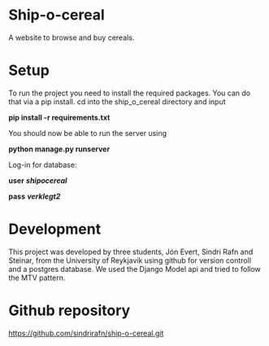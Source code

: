 # Ship-o-cereal

A website to browse and buy cereals.

# Setup
To run the project you need to install the required packages. You can do that via a pip install.
cd into the ship_o_cereal directory and input

**pip install -r requirements.txt** 

You should now be able to run the server using

**python manage.py runserver**

Log-in for database:

**user** ***shipocereal***
 
**pass** ***verklegt2***

# Development
This project was developed by three students, Jón Evert, Sindri Rafn and Steinar, from the University of Reykjavík using github for version controll and a postgres database. We used the Django Model api and tried to follow the MTV pattern.

# Github repository
https://github.com/sindrirafn/ship-o-cereal.git